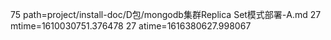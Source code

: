 75 path=project/install-doc/D包/mongodb集群Replica Set模式部署-A.md
27 mtime=1610030751.376478
27 atime=1616380627.998067
